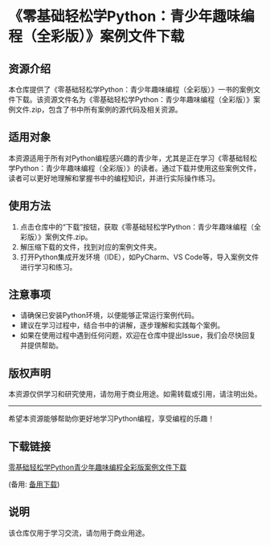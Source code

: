 # 《零基础轻松学Python：青少年趣味编程（全彩版）》案例文件下载

## 资源介绍

本仓库提供了《零基础轻松学Python：青少年趣味编程（全彩版）》一书的案例文件下载。该资源文件名为《零基础轻松学Python：青少年趣味编程（全彩版）》案例文件.zip，包含了书中所有案例的源代码及相关资源。

## 适用对象

本资源适用于所有对Python编程感兴趣的青少年，尤其是正在学习《零基础轻松学Python：青少年趣味编程（全彩版）》的读者。通过下载并使用这些案例文件，读者可以更好地理解和掌握书中的编程知识，并进行实际操作练习。

## 使用方法

1. 点击仓库中的“下载”按钮，获取《零基础轻松学Python：青少年趣味编程（全彩版）》案例文件.zip。
2. 解压缩下载的文件，找到对应的案例文件夹。
3. 打开Python集成开发环境（IDE），如PyCharm、VS Code等，导入案例文件进行学习和练习。

## 注意事项

- 请确保已安装Python环境，以便能够正常运行案例代码。
- 建议在学习过程中，结合书中的讲解，逐步理解和实践每个案例。
- 如果在使用过程中遇到任何问题，欢迎在仓库中提出Issue，我们会尽快回复并提供帮助。

## 版权声明

本资源仅供学习和研究使用，请勿用于商业用途。如需转载或引用，请注明出处。

---

希望本资源能够帮助你更好地学习Python编程，享受编程的乐趣！

## 下载链接
[零基础轻松学Python青少年趣味编程全彩版案例文件下载](https://pan.quark.cn/s/1f54900024ba) 

(备用: [备用下载](https://pan.baidu.com/s/1fSMhoIcUrTmbys0CF_xFcA?pwd=1234))

## 说明

该仓库仅用于学习交流，请勿用于商业用途。
